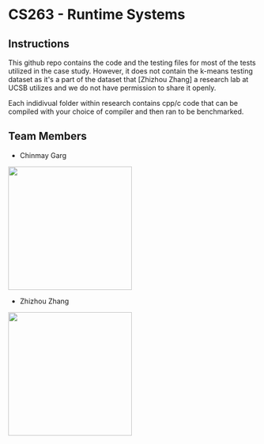 # CS263 - Runtime Systems

## Instructions
This github repo contains the code and the testing files for most of the tests utilized in the case study. However, it does not contain the k-means testing dataset as it's a part of the dataset that [Zhizhou Zhang] a research lab at UCSB utilizes and we do not have permission to share it openly. 

Each indidivual folder within research contains cpp/c code that can be compiled with your choice of compiler and then ran to be benchmarked. 


## Team Members
* Chinmay Garg

<img src="https://user-images.githubusercontent.com/7217791/46566299-b463eb00-c8d0-11e8-9659-3dddbed737e2.jpg" width="250px" /> 

* Zhizhou Zhang

<img src="https://user-images.githubusercontent.com/7217791/51561732-d90eaf00-1e3c-11e9-9596-ce3868347286.png" width="250px" /> 
